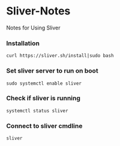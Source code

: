 # Sliver-Notes
Notes for Using Sliver

### Installation
`curl https://sliver.sh/install|sudo bash`

### Set sliver server to run on boot
`sudo systemctl enable sliver`

### Check if sliver is running
`systemctl status sliver`

### Connect to sliver cmdline
`sliver`
